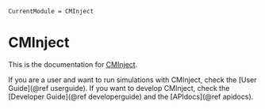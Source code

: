 ```@meta
CurrentModule = CMInject
```

# CMInject

This is the documentation for [CMInject](https://github.com/CFEL-CMI/CMInject.jl).

If you are a user and want to run simulations with CMInject, check the [User Guide](@ref userguide). If you want to develop CMInject, check the [Developer Guide](@ref developerguide) and the [APIdocs](@ref apidocs).